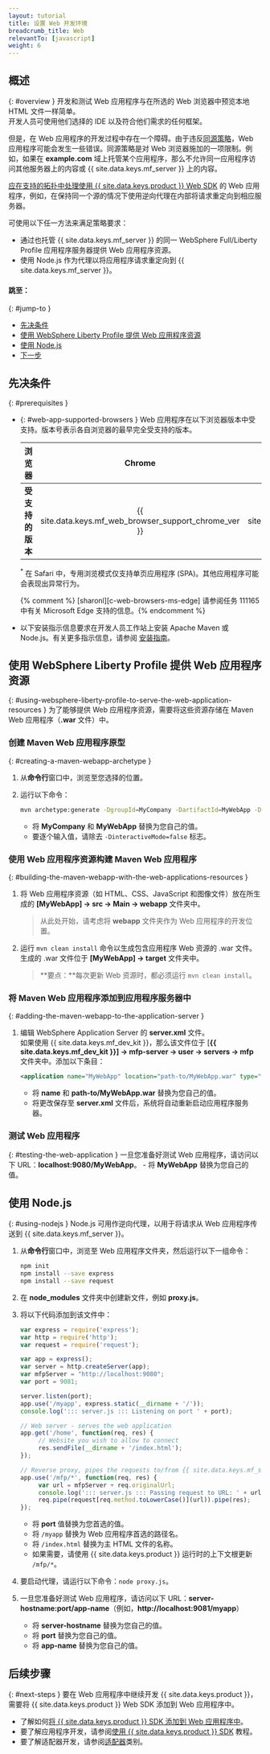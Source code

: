 ```yaml
---
layout: tutorial
title: 设置 Web 开发环境
breadcrumb_title: Web
relevantTo: [javascript]
weight: 6
---
```

<!-- NLS_CHARSET=UTF-8 -->
## 概述
{: #overview }
开发和测试 Web 应用程序与在所选的 Web 浏览器中预览本地 HTML 文件一样简单。  
开发人员可使用他们选择的 IDE 以及符合他们需求的任何框架。

但是，在 Web 应用程序的开发过程中存在一个障碍。由于违反[同源策略](https://developer.mozilla.org/en-US/docs/Web/Security/Same-origin_policy)，Web 应用程序可能会发生一些错误。同源策略是对 Web 浏览器施加的一项限制。例如，如果在 **example.com** 域上托管某个应用程序，那么不允许同一应用程序访问其他服务器上的内容或 {{ site.data.keys.mf_server }} 上的内容。

[应在支持的拓扑中处理使用 {{ site.data.keys.product }} Web SDK](../../../application-development/sdk/web) 的 Web 应用程序，例如，在保持同一个源的情况下使用逆向代理在内部将请求重定向到相应服务器。

可使用以下任一方法来满足策略要求：

- 通过也托管 {{ site.data.keys.mf_server }} 的同一 WebSphere Full/Liberty Profile 应用程序服务器提供 Web 应用程序资源。
- 使用 Node.js 作为代理以将应用程序请求重定向到 {{ site.data.keys.mf_server }}。

#### 跳至：
{: #jump-to }
- [先决条件](#prerequisites)
- [使用 WebSphere Liberty Profile 提供 Web 应用程序资源](#using-websphere-liberty-profile-to-serve-the-web-application-resources)
- [使用 Node.js](#using-nodejs)
- [下一步](#next-steps)

## 先决条件
{: #prerequisites }
-   {: #web-app-supported-browsers }
    Web 应用程序在以下浏览器版本中受支持。版本号表示各自浏览器的最早完全受支持的版本。

    | 浏览器| Chrome| Safari<sup>*</sup>   | Internet Explorer| Firefox| Android 浏览器|
    |-----------------------|:--------:|:--------------------:|:-------------------:|:---------:|:-----------------:|
    | **受支持的版本** |  {{ site.data.keys.mf_web_browser_support_chrome_ver }} | {{ site.data.keys.mf_web_browser_support_safari_ver }} | {{ site.data.keys.mf_web_browser_support_ie_ver }} | {{ site.data.keys.mf_web_browser_support_firefox_ver }} | {{ site.data.keys.mf_web_browser_support_android_ver }}  |

    <sup>*</sup> 在 Safari 中，专用浏览模式仅支持单页应用程序 (SPA)。其他应用程序可能会表现出异常行为。

    {% comment %} [sharonl][c-web-browsers-ms-edge] 请参阅任务 111165 中有关 Microsoft Edge 支持的信息。{% endcomment %}

-   以下安装指示信息要求在开发人员工作站上安装 Apache Maven 或 Node.js。有关更多指示信息，请参阅 [安装指南](../mobilefirst/installation-guide/)。

## 使用 WebSphere Liberty Profile 提供 Web 应用程序资源
{: #using-websphere-liberty-profile-to-serve-the-web-application-resources }
为了能够提供 Web 应用程序资源，需要将这些资源存储在 Maven Web 应用程序（**.war** 文件）中。

### 创建 Maven Web 应用程序原型
{: #creating-a-maven-webapp-archetype }
1. 从**命令行**窗口中，浏览至您选择的位置。
2. 运行以下命令：

   ```bash
   mvn archetype:generate -DgroupId=MyCompany -DartifactId=MyWebApp -DarchetypeArtifactId=maven-archetype-webapp -DinteractiveMode=false
   ```
    - 将 **MyCompany** 和 **MyWebApp** 替换为您自己的值。
    - 要逐个输入值，请除去 `-DinteractiveMode=false` 标志。

### 使用 Web 应用程序资源构建 Maven Web 应用程序 
{: #building-the-maven-webapp-with-the-web-applications-resources }
1. 将 Web 应用程序资源（如 HTML、CSS、JavaScript 和图像文件）放在所生成的 **[MyWebApp] → src → Main → webapp** 文件夹中。

    > 从此处开始，请考虑将 **webapp** 文件夹作为 Web 应用程序的开发位置。

2. 运行 `mvn clean install` 命令以生成包含应用程序 Web 资源的 .war 文件。  
   生成的 .war 文件位于 **[MyWebApp] → target** 文件夹中。
   
    > <span class="glyphicon glyphicon-exclamation-sign" aria-hidden="true"></span> **要点：**每次更新 Web 资源时，都必须运行 `mvn clean install`。
### 将 Maven Web 应用程序添加到应用程序服务器中
{: #adding-the-maven-webapp-to-the-application-server }
1. 编辑 WebSphere Application Server 的 **server.xml** 文件。  
    如果使用 {{ site.data.keys.mf_dev_kit }}，那么该文件位于 [**{{ site.data.keys.mf_dev_kit }}] → mfp-server → user → servers → mfp** 文件夹中。添加以下条目：

   ```xml
   <application name="MyWebApp" location="path-to/MyWebApp.war" type="war"></application>
   ```
    - 将 **name** 和 **path-to/MyWebApp.war** 替换为您自己的值。
    - 将更改保存至 **server.xml** 文件后，系统将自动重新启动应用程序服务器。  

### 测试 Web 应用程序
{: #testing-the-web-application }
一旦您准备好测试 Web 应用程序，请访问以下 URL：**localhost:9080/MyWebApp**。
    - 将 **MyWebApp** 替换为您自己的值。

## 使用 Node.js
{: #using-nodejs }
Node.js 可用作逆向代理，以用于将请求从 Web 应用程序传送到 {{ site.data.keys.mf_server }}。

1. 从**命令行**窗口中，浏览至 Web 应用程序文件夹，然后运行以下一组命令： 

   ```bash
   npm init
   npm install --save express
   npm install --save request
   ```

2. 在 **node_modules** 文件夹中创建新文件，例如 **proxy.js**。
3. 将以下代码添加到该文件中：

   ```javascript
   var express = require('express');
   var http = require('http');
   var request = require('request');

   var app = express();
   var server = http.createServer(app);
   var mfpServer = "http://localhost:9080";
   var port = 9081;

   server.listen(port);
   app.use('/myapp', express.static(__dirname + '/'));
   console.log('::: server.js ::: Listening on port ' + port);

   // Web server - serves the web application
   app.get('/home', function(req, res) {
        // Website you wish to allow to connect
        res.sendFile(__dirname + '/index.html');
   });

   // Reverse proxy, pipes the requests to/from {{ site.data.keys.mf_server }}
   app.use('/mfp/*', function(req, res) {
        var url = mfpServer + req.originalUrl;
        console.log('::: server.js ::: Passing request to URL: ' + url);
        req.pipe(request[req.method.toLowerCase()](url)).pipe(res);
   });
   ```
    - 将 **port** 值替换为您首选的值。
    - 将 `/myapp` 替换为 Web 应用程序首选的路径名。
    - 将 `/index.html` 替换为主 HTML 文件的名称。
    - 如果需要，请使用 {{ site.data.keys.product }} 运行时的上下文根更新 `/mfp/*`。

4. 要启动代理，请运行以下命令：`node proxy.js`。
5. 一旦您准备好测试 Web 应用程序，请访问以下 URL：**server-hostname:port/app-name**（例如，**http://localhost:9081/myapp**）
    - 将 **server-hostname** 替换为您自己的值。
    - 将 **port** 替换为您自己的值。
    - 将 **app-name** 替换为您自己的值。

## 后续步骤
{: #next-steps }
要在 Web 应用程序中继续开发 {{ site.data.keys.product }}，需要将 {{ site.data.keys.product }} Web SDK 添加到 Web 应用程序中。

* 了解如何[将 {{ site.data.keys.product }} SDK 添加到 Web 应用程序中](../../../application-development/sdk/web/)。
* 要了解应用程序开发，请参阅[使用 {{ site.data.keys.product }} SDK](../../../application-development/) 教程。
* 要了解适配器开发，请参阅[适配器](../../../adapters/)类别。
